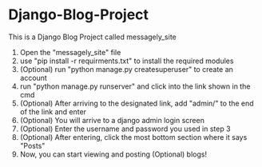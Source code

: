 # Django-Blog-Project
This is a Django Blog Project called messagely_site
1. Open the "messagely_site" file
2. use "pip install -r requirments.txt" to install the required modules
3. (Optional) run "python manage.py createsuperuser" to create an account
4. run "python manage.py runserver" and click into the link shown in the cmd
6. (Optional) After arriving to the designated link, add "admin/" to the end of the link and enter
7. (Optional) You will arrive to a django admin login screen
8. (Optional) Enter the username and password you used in step 3
9. (Optional) After entering, click the most bottom section where it says "Posts"
10. Now, you can start viewing and posting (Optional) blogs!
